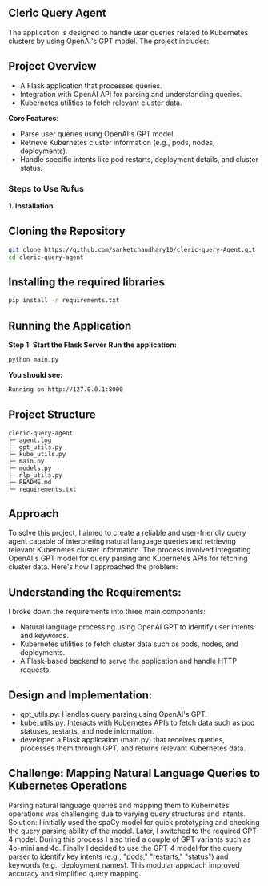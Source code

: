## Cleric Query Agent
The application is designed to handle user queries related to Kubernetes clusters by using OpenAI's GPT model. The project includes:

## Project Overview
- A Flask application that processes queries.
- Integration with OpenAI API for parsing and understanding queries.
- Kubernetes utilities to fetch relevant cluster data.


**Core Features**:
- Parse user queries using OpenAI's GPT model.
- Retrieve Kubernetes cluster information (e.g., pods, nodes, deployments).
- Handle specific intents like pod restarts, deployment details, and cluster status.

### Steps to Use Rufus

**1. Installation**:

## Cloning the Repository
```bash
git clone https://github.com/sanketchaudhary10/cleric-query-Agent.git
cd cleric-query-agent
```

## Installing the required libraries
```bash
pip install -r requirements.txt
```
## Running the Application
**Step 1: Start the Flask Server**
**Run the application:**
```bash
python main.py
```

**You should see:**
```bash
Running on http://127.0.0.1:8000
```

## Project Structure
```
cleric-query-agent
├─ agent.log
├─ gpt_utils.py
├─ kube_utils.py
├─ main.py
├─ models.py
├─ nlp_utils.py
├─ README.md
└─ requirements.txt

```

## Approach
To solve this project, I aimed to create a reliable and user-friendly query agent capable of interpreting natural language queries and retrieving relevant Kubernetes cluster information. The process involved integrating OpenAI's GPT model for query parsing and Kubernetes APIs for fetching cluster data. Here's how I approached the problem:

## Understanding the Requirements: 

I broke down the requirements into three main components:

- Natural language processing using OpenAI GPT to identify user intents and keywords.
- Kubernetes utilities to fetch cluster data such as pods, nodes, and deployments.
- A Flask-based backend to serve the application and handle HTTP requests.

## Design and Implementation:

- gpt_utils.py: Handles query parsing using OpenAI's GPT.
- kube_utils.py: Interacts with Kubernetes APIs to fetch data such as pod statuses, restarts, and node information.
- developed a Flask application (main.py) that receives queries, processes them through GPT, and returns relevant Kubernetes data.

## Challenge: Mapping Natural Language Queries to Kubernetes Operations

Parsing natural language queries and mapping them to Kubernetes operations was challenging due to varying query structures and intents.
Solution: I initially used the spaCy model for quick prototyping and checking the query parsing ability of the model. Later, I switched to the required GPT-4 model. During this process I also tried a couple of GPT variants such as 4o-mini and 4o. Finally I decided to use the GPT-4 model for the query parser to identify key intents (e.g., "pods," "restarts," "status") and keywords (e.g., deployment names). This modular approach improved accuracy and simplified query mapping.
